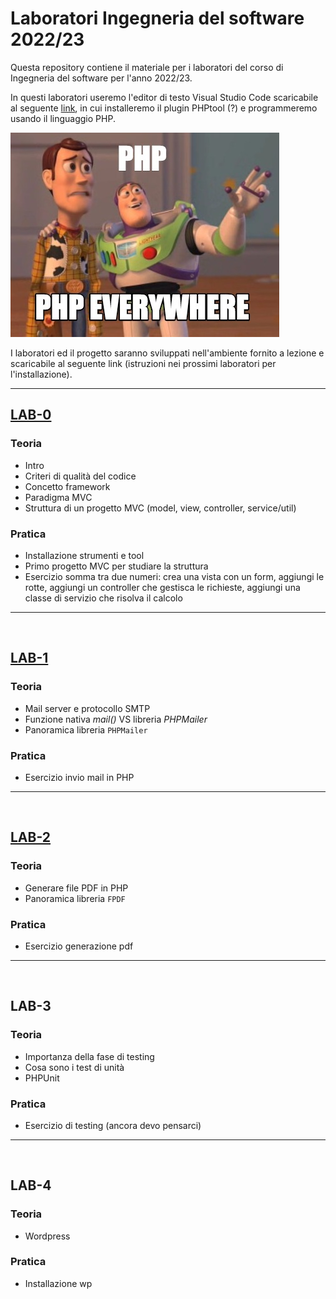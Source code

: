 # Laboratori **Ingegneria del software** 2022/23

Questa repository contiene il materiale per i laboratori del corso di Ingegneria del software per l'anno 2022/23.

In questi laboratori useremo l'editor di testo Visual Studio Code scaricabile al seguente [link](https://code.visualstudio.com/download), in cui installeremo il plugin PHPtool (?) e programmeremo usando il linguaggio PHP.

![drawing](./img/php_meme.jpg)

I laboratori ed il progetto saranno sviluppati nell'ambiente fornito a lezione e scaricabile al seguente link (istruzioni nei prossimi laboratori per l'installazione). 

---
## [**LAB-0**](lab-0/README.md)
### Teoria
- Intro
- Criteri di qualità del codice
- Concetto framework
- Paradigma MVC
- Struttura di un progetto MVC (model, view, controller, service/util)

### Pratica
- Installazione strumenti e tool
- Primo progetto MVC per studiare la struttura
- Esercizio somma tra due numeri: crea una vista con un form, aggiungi le rotte, aggiungi un controller che gestisca le richieste, aggiungi una classe di servizio che risolva il calcolo




---
&nbsp;
## [**LAB-1**](lab-1/README.md)
### Teoria
- Mail server e protocollo SMTP
- Funzione nativa *mail()* VS libreria *PHPMailer*
- Panoramica libreria ``PHPMailer``

### Pratica
- Esercizio invio mail in PHP


---
&nbsp;
## [**LAB-2**](lab-2/README.md)
### Teoria
- Generare file PDF in PHP
- Panoramica libreria ``FPDF``

### Pratica 
- Esercizio generazione pdf


---
&nbsp;
## **LAB-3**
### Teoria
- Importanza della fase di testing
- Cosa sono i test di unità
- PHPUnit

### Pratica
- Esercizio di testing (ancora devo pensarci)

---
&nbsp;
## **LAB-4**
### Teoria
- Wordpress

### Pratica
- Installazione wp


